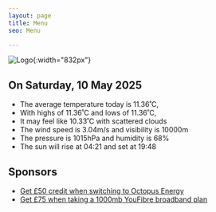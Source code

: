 ```yaml
---
layout: page
title: Menu
seo: Menu

---
```


![Logo](/images/logo.jpg){:width="832px"}

<!-- weather_marker starts -->
## On Saturday, 10 May 2025

- The average temperature today is 11.36˚C,
- With highs of 11.36˚C and lows of 11.36˚C,
- It may feel like 10.33˚C with scattered clouds
- The wind speed is 3.04m/s and visibility is 10000m
- The pressure is 1015hPa and humidity is 68%
- The sun will rise at 04:21 and set at 19:48

<!-- weather_marker ends -->

## Sponsors

- [Get £50 credit when switching to Octopus Energy](https://bit.ly/3oD1nnS)
- [Get £75 when taking a 1000mb YouFibre broadband plan](https://aklam.io/91zWhU?)
